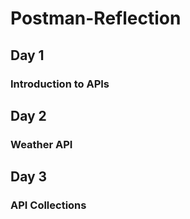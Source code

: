# Postman-Reflection

## Day 1
### Introduction to APIs

## Day 2
### Weather API

## Day 3 
### API Collections


